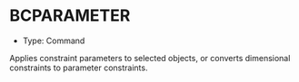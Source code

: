 # BCPARAMETER

- Type: Command

Applies constraint parameters to selected objects, or converts dimensional constraints to parameter constraints.
